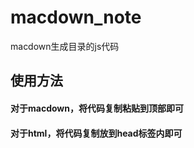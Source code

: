 # macdown_note
macdown生成目录的js代码

## 使用方法
#### 对于macdown，将代码复制粘贴到顶部即可
#### 对于html，将代码复制放到head标签内即可


